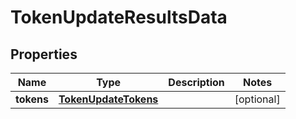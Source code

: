 

# TokenUpdateResultsData


## Properties

| Name | Type | Description | Notes |
|------------ | ------------- | ------------- | -------------|
|**tokens** | [**TokenUpdateTokens**](TokenUpdateTokens.md) |  |  [optional] |



